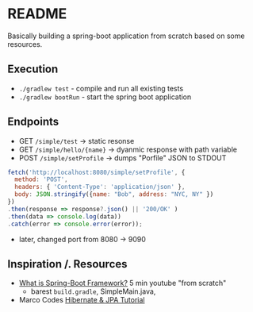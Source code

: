 # README

Basically building a spring-boot application from scratch based on some resources.

## Execution

- `./gradlew test` - compile and run all existing tests
- `./gradlew bootRun` - start the spring boot application

## Endpoints

- GET `/simple/test` -> static resonse
- GET `/simple/hello/{name}` -> dyanmic response with path variable
- POST `/simple/setProfile` -> dumps "Porfile" JSON to STDOUT
```javascript
fetch('http://localhost:8080/simple/setProfile', {
  method: 'POST',
  headers: { 'Content-Type': 'application/json' },
  body: JSON.stringify({name: "Bob", address: "NYC, NY" })
})
.then(response => response?.json() || '200/OK' )
.then(data => console.log(data))
.catch(error => console.error(error));
```
  - later, changed port from 8080 -> 9090


## Inspiration /. Resources

- [What is Spring-Boot Framework?](https://www.youtube.com/watch?v=LSEYdU8Dp9Y) 5 min youtube "from scratch"
  - barest `build.gradle`, SimpleMain.java,
- Marco Codes [Hibernate & JPA Tutorial](https://www.youtube.com/watch?v=xHminZ9Dxm4)